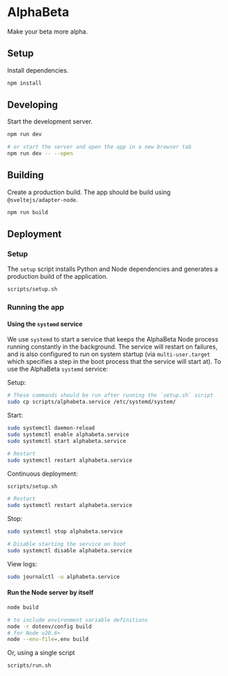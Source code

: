 # AlphaBeta

Make your beta more alpha.

## Setup

Install dependencies.

```bash
npm install
```

## Developing

Start the development server.

```bash
npm run dev

# or start the server and open the app in a new browser tab
npm run dev -- --open
```

## Building

Create a production build. The app should be build using `@sveltejs/adapter-node`.

```bash
npm run build
```

## Deployment

### Setup

The `setup` script installs Python and Node dependencies and generates a production build of the application.

```bash
scripts/setup.sh
```

### Running the app

#### Using the `systemd` service

We use `systemd` to start a service that keeps the AlphaBeta Node process running constantly in the background.
The service will restart on failures, and is also configured to run on system startup
(via `multi-user.target` which specifies a step in the boot process that the service will start at).
To use the AlphaBeta `systemd` service:

Setup:

```bash
# These commands should be run after running the `setup.sh` script
sudo cp scripts/alphabeta.service /etc/systemd/system/
```

Start:

```bash
sudo systemctl daemon-reload
sudo systemctl enable alphabeta.service
sudo systemctl start alphabeta.service

# Restart
sudo systemctl restart alphabeta.service
```

Continuous deployment:

```bash
scripts/setup.sh

# Restart
sudo systemctl restart alphabeta.service
```

Stop:

```bash
sudo systemctl stop alphabeta.service

# Disable starting the service on boot
sudo systemctl disable alphabeta.service
```

View logs:

```bash
sudo journalctl -u alphabeta.service
```

#### Run the Node server by itself

```bash
node build

# to include environment variable definitions
node -r dotenv/config build
# for Node v20.6+
node --env-file=.env build
```

Or, using a single script

```bash
scripts/run.sh
```
